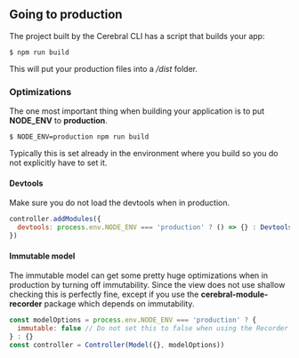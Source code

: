 ## Going to production

The project built by the Cerebral CLI has a script that builds your app:

`$ npm run build`

This will put your production files into a */dist* folder.

### Optimizations
The one most important thing when building your application is to put **NODE_ENV** to **production**.

`$ NODE_ENV=production npm run build`

Typically this is set already in the environment where you build so you do not explicitly have to set it.

#### Devtools
Make sure you do not load the devtools when in production.

```javascript
controller.addModules({
  devtools: process.env.NODE_ENV === 'production' ? () => {} : Devtools()
})
```

#### Immutable model
The immutable model can get some pretty huge optimizations when in production by turning off immutability. Since the view does not use shallow checking this is perfectly fine, except if you use the **cerebral-module-recorder** package which depends on immutability.

```javascript
const modelOptions = process.env.NODE_ENV === 'production' ? {
  immutable: false // Do not set this to false when using the Recorder
} : {}
const controller = Controller(Model({}, modelOptions))
```
